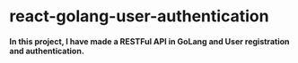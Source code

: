 # react-golang-user-authentication
#### In this project, I have made a RESTFul API in GoLang and User registration and authentication.
